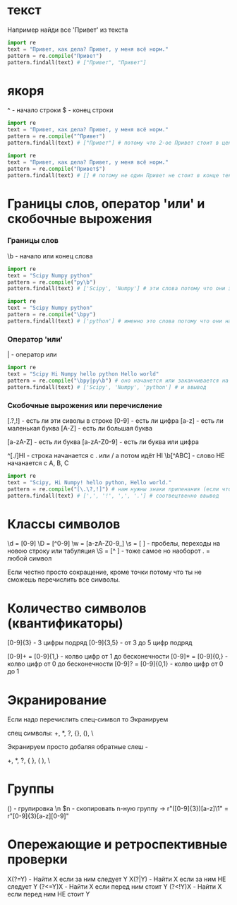 # текст

Например найди все 'Привет' из текста

```python
import re
text = "Привет, как дела? Привет, у меня всё норм."
pattern = re.compile("Привет")
pattern.findall(text) # ["Привет", "Привет"]
```

# якоря

^ - начало строки
\$ - конец строки

```python
import re
text = "Привет, как дела? Привет, у меня всё норм."
pattern = re.compile("^Привет")
pattern.findall(text) # ["Привет"] # потому что 2-ое Привет стоит в центре текста
```

```python
import re
text = "Привет, как дела? Привет, у меня всё норм."
pattern = re.compile("Привет$")
pattern.findall(text) # [] # потому не один Привет не стоит в конце текста
```

# Границы слов, оператор 'или' и скобочные вырожения

### Границы слов

\b - начало или конец слова

```python
import re
text = "Scipy Numpy python"
pattern = re.compile("py\b")
pattern.findall(text) # ['Scipy', 'Numpy'] # эти слова потому что они заканчивуются на py
```

```python
import re
text = "Scipy Numpy python"
pattern = re.compile("\bpy")
pattern.findall(text) # ['python'] # именно это слова потому что они начанается на py
```

### Оператор 'или'

| - оператор или

```python
import re
text = "Scipy Hi Numpy hello python Hello world"
pattern = re.compile("\bpy|py\b") # оно начанется или заканчивается на py
pattern.findall(text) # ['Scipy', 'Numpy', 'python'] # и ввывод
```

### Скобочные вырожения или перечисление

[.?,!] - есть ли эти сиволы в строке
[0-9] - есть ли цифра
[a-z] - есть ли маленькая буква
[A-Z] - есть ли большая буква

[a-zA-Z] - есть ли буква
[a-zA-Z0-9] - есть ли буква или цифра

^[./]HI - строка начанается с . или / а потом идёт HI
\b[^ABC] - слово НЕ начанается с A, B, C

```python
import re
text = "Scipy, Hi Numpy! hello python, Hello world."
pattern = re.compile("[\.\?,!]") # нам нужны знаки припенания (если что \. и \? это экранирование но это потом)
pattern.findall(text) # [',', '!', ',', '.'] # соотвецтвенно ввывод
```

# Классы символов

\d = [0-9]
\D = [^0-9]
\w = [a-zA-Z0-9_]
\s = [ ] - пробелы, переходы на новою строку или табуляция
\S = [^ ] - тоже самое но наоборот
. = любой символ

Если честно просто сокращение, кроме точки потому что ты не сможешь перечислить все символы.

# Количество символов (квантификаторы)

[0-9]{3} - 3 цифры подряд
[0-9]{3,5} - от 3 до 5 цифр подряд

[0-9]+ = [0-9]{1,} - колво цифр от 1 до бесконечности
[0-9]* = [0-9]{0,} - колво цифр от 0 до бесконечности
[0-9]? = [0-9]{0,1} - колво цифр от 0 до 1

# Экранирование

Если надо перечислить спец-символ то Экранируем

спец символы: +, *, ?, {}, (), \

Экранируем просто добаляя обратные слеш -

\+, \*, \?, \{ \}, \( \), \\

# Группы

() - групировка
\n $n - скопировать n-ную группу -> r"([0-9]{3})[a-z]\1" = r"[0-9]{3}[a-z][0-9]"

# Опережающие и ретроспективные проверки

X(?=Y) - Найти X если за ним следует Y
X(?|Y) - Найти X если за ним НЕ следует Y
(?<=Y)X - Найти X если перед ним стоит Y
(?<!Y)X - Найти X если перед ним НЕ стоит Y